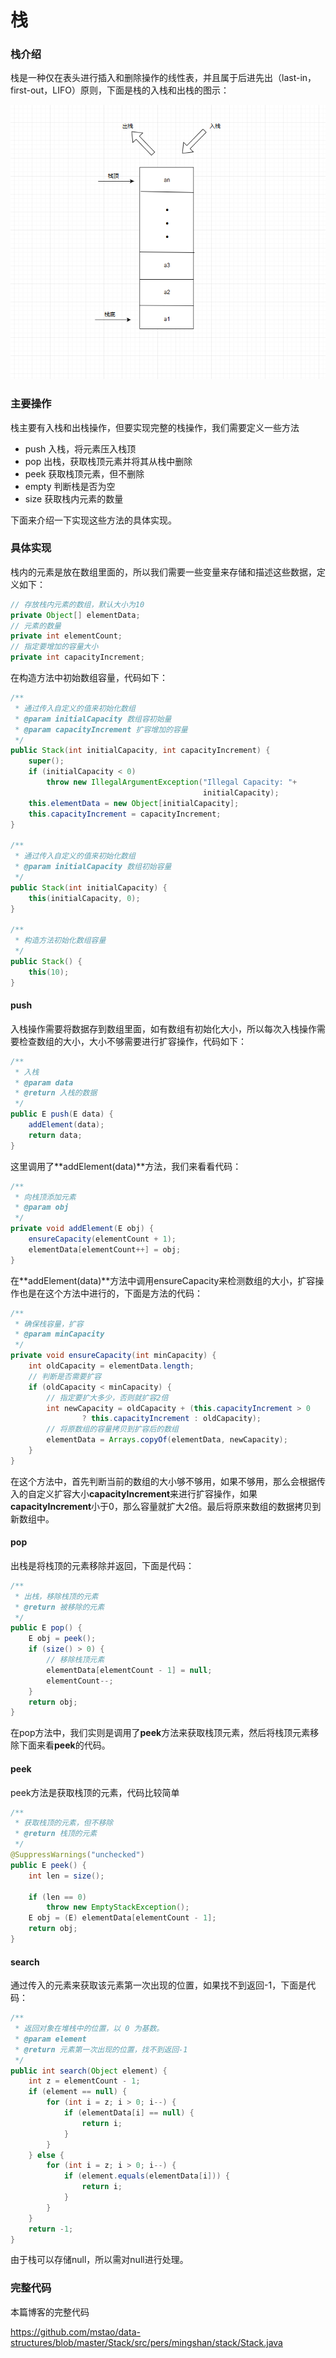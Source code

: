 # 栈

### 栈介绍
栈是一种仅在表头进行插入和删除操作的线性表，并且属于后进先出（last-in，first-out，LIFO）原则，下面是栈的入栈和出栈的图示：

![image](https://github.com/ZZULI-TECH/interview/blob/master/images/Stack.png)

### 主要操作

栈主要有入栈和出栈操作，但要实现完整的栈操作，我们需要定义一些方法
- push 入栈，将元素压入栈顶
- pop 出栈，获取栈顶元素并将其从栈中删除
- peek 获取栈顶元素，但不删除
- empty 判断栈是否为空
- size 获取栈内元素的数量

下面来介绍一下实现这些方法的具体实现。

<!-- more -->

### 具体实现

栈内的元素是放在数组里面的，所以我们需要一些变量来存储和描述这些数据，定义如下：

```java
// 存放栈内元素的数组，默认大小为10
private Object[] elementData;
// 元素的数量
private int elementCount;
// 指定要增加的容量大小
private int capacityIncrement;
```

在构造方法中初始数组容量，代码如下：

```java
/**
 * 通过传入自定义的值来初始化数组
 * @param initialCapacity 数组容初始量
 * @param capacityIncrement 扩容增加的容量
 */
public Stack(int initialCapacity, int capacityIncrement) {
    super();
    if (initialCapacity < 0)
        throw new IllegalArgumentException("Illegal Capacity: "+
                                           initialCapacity);
    this.elementData = new Object[initialCapacity];
    this.capacityIncrement = capacityIncrement;
}

/**
 * 通过传入自定义的值来初始化数组
 * @param initialCapacity 数组初始容量
 */
public Stack(int initialCapacity) {
    this(initialCapacity, 0);
}

/**
 * 构造方法初始化数组容量
 */
public Stack() {
    this(10);
}
```

#### push

入栈操作需要将数据存到数组里面，如有数组有初始化大小，所以每次入栈操作需要检查数组的大小，大小不够需要进行扩容操作，代码如下：

```java
/**
 * 入栈
 * @param data
 * @return 入栈的数据
 */
public E push(E data) {
    addElement(data);
    return data;
}
```
这里调用了**addElement(data)**方法，我们来看看代码：

```java
/**
 * 向栈顶添加元素
 * @param obj
 */
private void addElement(E obj) {
    ensureCapacity(elementCount + 1);
    elementData[elementCount++] = obj;
}
```
在**addElement(data)**方法中调用ensureCapacity来检测数组的大小，扩容操作也是在这个方法中进行的，下面是方法的代码：

```java
/**
 * 确保栈容量，扩容
 * @param minCapacity 
 */
private void ensureCapacity(int minCapacity) {
    int oldCapacity = elementData.length;
    // 判断是否需要扩容
    if (oldCapacity < minCapacity) {
        // 指定要扩大多少，否则就扩容2倍
        int newCapacity = oldCapacity + (this.capacityIncrement > 0 
                ? this.capacityIncrement : oldCapacity);
        // 将原数组的容量拷贝到扩容后的数组
        elementData = Arrays.copyOf(elementData, newCapacity);
    }
}
```
在这个方法中，首先判断当前的数组的大小够不够用，如果不够用，那么会根据传入的自定义扩容大小**capacityIncrement**来进行扩容操作，如果**capacityIncrement**小于0，那么容量就扩大2倍。最后将原来数组的数据拷贝到新数组中。

#### pop

出栈是将栈顶的元素移除并返回，下面是代码：

```java
/**
 * 出栈，移除栈顶的元素
 * @return 被移除的元素
 */
public E pop() {
    E obj = peek();
    if (size() > 0) {
        // 移除栈顶元素
        elementData[elementCount - 1] = null;
        elementCount--;
    }
    return obj;
}
```
在pop方法中，我们实则是调用了**peek**方法来获取栈顶元素，然后将栈顶元素移除下面来看**peek**的代码。

#### peek

peek方法是获取栈顶的元素，代码比较简单

```java
/**
 * 获取栈顶的元素，但不移除
 * @return 栈顶的元素
 */
@SuppressWarnings("unchecked")
public E peek() {
    int len = size();

    if (len == 0)
        throw new EmptyStackException();
    E obj = (E) elementData[elementCount - 1];
    return obj;
}
```

#### search

通过传入的元素来获取该元素第一次出现的位置，如果找不到返回-1，下面是代码：


```java
/**
 * 返回对象在堆栈中的位置，以 0 为基数。
 * @param element
 * @return 元素第一次出现的位置，找不到返回-1
 */
public int search(Object element) {
    int z = elementCount - 1;
    if (element == null) {
        for (int i = z; i > 0; i--) {
            if (elementData[i] == null) {
                return i;
            }
        }
    } else {
        for (int i = z; i > 0; i--) {
            if (element.equals(elementData[i])) {
                return i;
            }
        }
    }
    return -1;
}

```
由于栈可以存储null，所以需对null进行处理。

### 完整代码
本篇博客的完整代码

https://github.com/mstao/data-structures/blob/master/Stack/src/pers/mingshan/stack/Stack.java